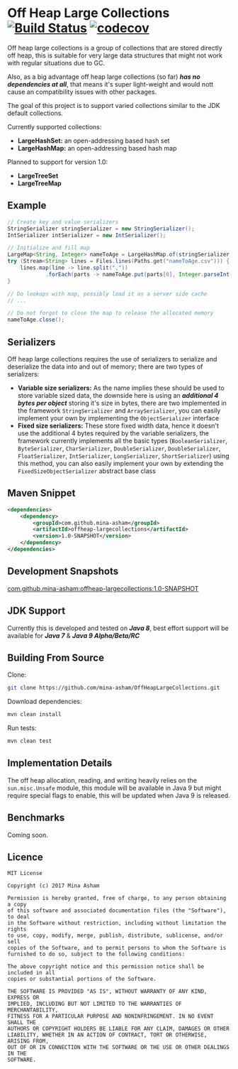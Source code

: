 # Off Heap Large Collections [![Build Status](https://travis-ci.org/mina-asham/OffHeapLargeCollections.svg?branch=master)](https://travis-ci.org/mina-asham/OffHeapLargeCollections) [![codecov](https://codecov.io/gh/mina-asham/OffHeapLargeCollections/branch/master/graph/badge.svg)](https://codecov.io/gh/mina-asham/OffHeapLargeCollections)
Off heap large collections is a group of collections that are stored directly off heap, this is suitable for very large data structures that might not work with regular situations due to GC.

Also, as a big advantage off heap large collections (so far) ***has no dependencies at all***, that means it's super light-weight and would nott cause an compatibility issues with other packages.

The goal of this project is to support varied collections similar to the JDK default collections.

Currently supported collections:
* **LargeHashSet:** an open-addressing based hash set
* **LargeHashMap:** an open-addressing based hash map

Planned to support for version 1.0:
* **LargeTreeSet**
* **LargeTreeMap**

## Example
```java
// Create key and value serializers
StringSerializer stringSerializer = new StringSerializer();
IntSerializer intSerializer = new IntSerializer();

// Initialize and fill map
LargeMap<String, Integer> nameToAge = LargeHashMap.of(stringSerializer, intSerializer);
try (Stream<String> lines = Files.lines(Paths.get("nameToAge.csv"))) {
    lines.map(line -> line.split(","))
            .forEach(parts -> nameToAge.put(parts[0], Integer.parseInt(parts[1])));
}

// Do lookups with map, possibly load it as a server side cache
// ...

// Do not forgot to close the map to release the allocated memory
nameToAge.close();
```

## Serializers
Off heap large collections requires the use of serializers to serialize and deserialize the data into and out of memory; there are two types of serializers:
* **Variable size serializers:** As the name implies these should be used to store variable sized data, the downside here is using an ***additional 4 bytes per object*** storing it's size in bytes, there are two implemented in the framework `StringSerializer` and `ArraySerializer`, you can easily implement your own by implementing the `ObjectSerializer` interface
* **Fixed size serializers:** These store fixed width data, hence it doesn't use the additional 4 bytes required by the variable serializers, the framework currently implements all the basic types (`BooleanSerializer`, `ByteSerializer`, `CharSerializer`, `DoubleSerializer`, `DoubleSerializer`, `FloatSerializer`, `IntSerializer`, `LongSerializer`, `ShortSerializer`) using this method, you can also easily implement your own by extending the `FixedSizeObjectSerializer` abstract base class

## Maven Snippet
```xml
<dependencies>
    <dependency>
        <groupId>com.github.mina-asham</groupId>
        <artifactId>offheap-largecollections</artifactId>
        <version>1.0-SNAPSHOT</version>
    </dependency>
</dependencies>
```

## Development Snapshots
[com.github.mina-asham:offheap-largecollections:1.0-SNAPSHOT](https://oss.sonatype.org/content/repositories/snapshots/com/github/mina-asham/offheap-largecollections/1.0-SNAPSHOT/)

## JDK Support
Currently this is developed and tested on ***Java 8***, best effort support will be available for ***Java 7*** & ***Java 9 Alpha/Beta/RC***

## Building From Source
Clone:
```bash
git clone https://github.com/mina-asham/OffHeapLargeCollections.git
```

Download dependencies:
```bash
mvn clean install
```

Run tests:
```bash
mvn clean test
```

## Implementation Details
The off heap allocation, reading, and writing heavily relies on the `sun.misc.Unsafe` module, this module will be available in Java 9 but might require special flags to enable, this will be updated when Java 9 is released.

## Benchmarks
Coming soon.

## Licence
```
MIT License

Copyright (c) 2017 Mina Asham

Permission is hereby granted, free of charge, to any person obtaining a copy
of this software and associated documentation files (the "Software"), to deal
in the Software without restriction, including without limitation the rights
to use, copy, modify, merge, publish, distribute, sublicense, and/or sell
copies of the Software, and to permit persons to whom the Software is
furnished to do so, subject to the following conditions:

The above copyright notice and this permission notice shall be included in all
copies or substantial portions of the Software.

THE SOFTWARE IS PROVIDED "AS IS", WITHOUT WARRANTY OF ANY KIND, EXPRESS OR
IMPLIED, INCLUDING BUT NOT LIMITED TO THE WARRANTIES OF MERCHANTABILITY,
FITNESS FOR A PARTICULAR PURPOSE AND NONINFRINGEMENT. IN NO EVENT SHALL THE
AUTHORS OR COPYRIGHT HOLDERS BE LIABLE FOR ANY CLAIM, DAMAGES OR OTHER
LIABILITY, WHETHER IN AN ACTION OF CONTRACT, TORT OR OTHERWISE, ARISING FROM,
OUT OF OR IN CONNECTION WITH THE SOFTWARE OR THE USE OR OTHER DEALINGS IN THE
SOFTWARE.
```
